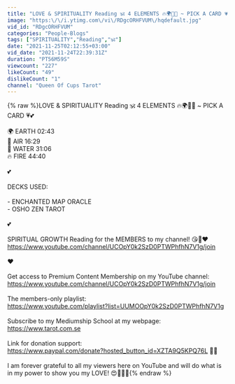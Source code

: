 ```yaml
---
title: "LOVE & SPIRITUALITY Reading 🕉️ 4 ELEMENTS 🔥🌍💨🌊 ~ PICK A CARD 💗💕"
image: "https:\/\/i.ytimg.com\/vi\/RDgcORHFVUM\/hqdefault.jpg"
vid_id: "RDgcORHFVUM"
categories: "People-Blogs"
tags: ["SPIRITUALITY","Reading","🕉️"]
date: "2021-11-25T02:12:55+03:00"
vid_date: "2021-11-24T22:39:31Z"
duration: "PT56M59S"
viewcount: "227"
likeCount: "49"
dislikeCount: "1"
channel: "Queen Of Cups Tarot"
---
```

{% raw %}LOVE &amp; SPIRITUALITY Reading 🕉️ 4 ELEMENTS 🔥🌍💨🌊 ~ PICK A CARD 💗💕<br /><br />🌍 EARTH 02:43<br />💨 AIR 16:29<br />🌊 WATER 31:06<br />🔥 FIRE 44:40<br /><br />💕 <br /><br />DECKS USED:<br /><br />- ENCHANTED MAP ORACLE<br />- OSHO ZEN TAROT<br /><br />💕<br /><br />SPIRITUAL GROWTH Reading for the MEMBERS to my channel! 😘🙏❤️<br /><a rel="nofollow" target="blank" href="https://www.youtube.com/channel/UCOpY0k2SzD0PTWPhfhN7V1g/join">https://www.youtube.com/channel/UCOpY0k2SzD0PTWPhfhN7V1g/join</a><br /><br />❤️<br /><br />Get access to Premium Content Membership on my YouTube channel:<br /><a rel="nofollow" target="blank" href="https://www.youtube.com/channel/UCOpY0k2SzD0PTWPhfhN7V1g/join">https://www.youtube.com/channel/UCOpY0k2SzD0PTWPhfhN7V1g/join</a><br /><br />The members-only playlist:<br /><a rel="nofollow" target="blank" href="https://www.youtube.com/playlist?list=UUMOOpY0k2SzD0PTWPhfhN7V1g">https://www.youtube.com/playlist?list=UUMOOpY0k2SzD0PTWPhfhN7V1g</a><br /><br />Subscribe to my Mediumship School at my webpage:<br /><a rel="nofollow" target="blank" href="https://www.tarot.com.se">https://www.tarot.com.se</a><br /><br />Link for donation support:<br /><a rel="nofollow" target="blank" href="https://www.paypal.com/donate?hosted_button_id=XZTA9Q5KPQ76L">https://www.paypal.com/donate?hosted_button_id=XZTA9Q5KPQ76L</a> 🥰💕<br /><br />I am forever grateful to all my viewers here on YouTube and will do what is in my power to show you my LOVE! 😍🍃💗💕{% endraw %}
